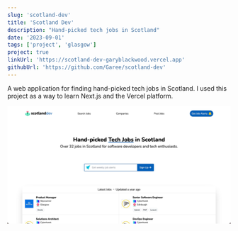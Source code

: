```yaml
---
slug: 'scotland-dev'
title: 'Scotland Dev'
description: "Hand-picked tech jobs in Scotland"
date: '2023-09-01'
tags: ['project', 'glasgow']
project: true
linkUrl: 'https://scotland-dev-garyblackwood.vercel.app'
githubUrl: 'https://github.com/Garee/scotland-dev'
---
```


A web application for finding hand-picked tech jobs in Scotland. I used this project as a way to learn Next.js and the Vercel platform.

!["Scotland Dev"](../../images/projects/scotland-dev.jpg)
